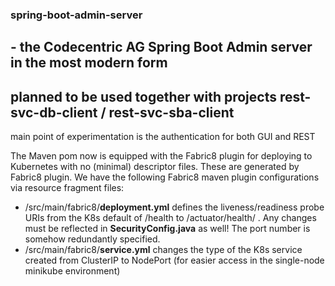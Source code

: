 ### spring-boot-admin-server
## - the Codecentric AG Spring Boot Admin server in the most modern form
## planned to be used together with projects rest-svc-db-client / rest-svc-sba-client
main point of experimentation is the authentication for both GUI and REST

The Maven pom now is equipped with the Fabric8 plugin for deploying to Kubernetes with no (minimal) descriptor files. These are generated by Fabric8 plugin.
We have the following Fabric8 maven plugin configurations via resource fragment files:
* /src/main/fabric8/__deployment.yml__ defines the liveness/readiness probe URIs from the K8s default of /health to /actuator/health/ . Any changes must be reflected in __SecurityConfig.java__ as well! The port number is somehow redundantly specified.
* /src/main/fabric8/__service.yml__ changes the type of the K8s service created from ClusterIP to NodePort (for easier access in the single-node minikube environment)

